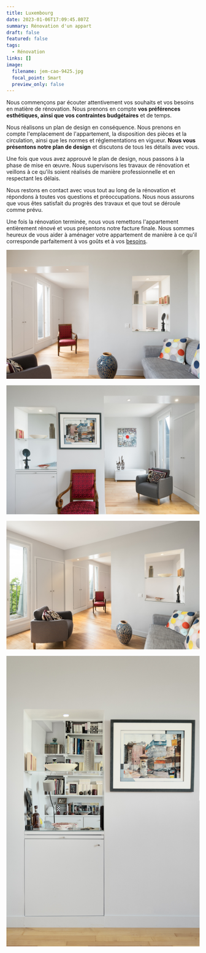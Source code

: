 ```yaml
---
title: Luxembourg
date: 2023-01-06T17:09:45.807Z
summary: Rénovation d'un appart
draft: false
featured: false
tags:
  - Rénovation
links: []
image:
  filename: jem-cao-9425.jpg
  focal_point: Smart
  preview_only: false
---
```

Nous commençons par écouter attentivement vos souhaits et vos besoins en matière de rénovation. Nous prenons en compte **vos préférences esthétiques, ainsi que vos contraintes budgétaires** et de temps.

Nous réalisons un plan de design en conséquence. Nous prenons en compte l'emplacement de l'appartement, la disposition des pièces et la circulation, ainsi que les normes et réglementations en vigueur. **Nous vous présentons notre plan de design** et discutons de tous les détails avec vous.

Une fois que vous avez approuvé le plan de design, nous passons à la phase de mise en œuvre. Nous supervisons les travaux de rénovation et veillons à ce qu'ils soient réalisés de manière professionnelle et en respectant les délais.

Nous restons en contact avec vous tout au long de la rénovation et répondons à toutes vos questions et préoccupations. Nous nous assurons que vous êtes satisfait du progrès des travaux et que tout se déroule comme prévu.

Une fois la rénovation terminée, nous vous remettons l'appartement entièrement rénové et vous présentons notre facture finale. Nous sommes heureux de vous aider à aménager votre appartement de manière à ce qu'il corresponde parfaitement à vos goûts et à vos [besoins](https://www.service-public.fr/particuliers/vosdroits/F32059).


![](jem-cao-9401.jpg)

![](jem-cao-9402.jpg)

![](jem-cao-9416.jpg)

![](jem-cao-9417.jpg)





